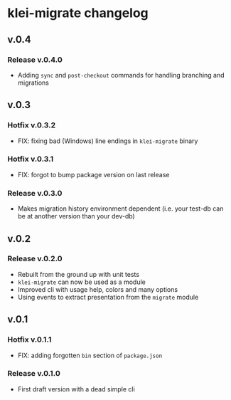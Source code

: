 klei-migrate changelog
========================

## v.0.4

### Release v.0.4.0

* Adding `sync` and `post-checkout` commands for handling branching and migrations

## v.0.3

### Hotfix v.0.3.2

* FIX: fixing bad (Windows) line endings in `klei-migrate` binary

### Hotfix v.0.3.1

* FIX: forgot to bump package version on last release

### Release v.0.3.0

* Makes migration history environment dependent (i.e. your test-db can be at another version than your dev-db)

## v.0.2

### Release v.0.2.0

* Rebuilt from the ground up with unit tests
* `klei-migrate` can now be used as a module
* Improved cli with usage help, colors and many options
* Using events to extract presentation from the `migrate` module

## v.0.1

### Hotfix v.0.1.1

* FIX: adding forgotten `bin` section of `package.json`

### Release v.0.1.0

* First draft version with a dead simple cli
